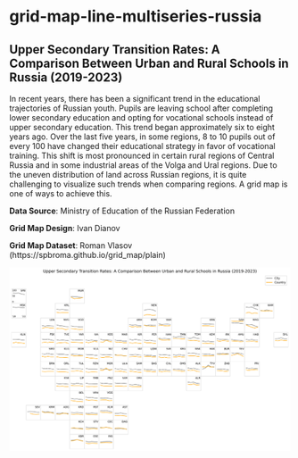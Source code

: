 # grid-map-line-multiseries-russia
  <h2>Upper Secondary Transition Rates: A Comparison Between Urban and Rural Schools in Russia (2019-2023)</h2>
  <p>In recent years, there has been a significant trend in the educational trajectories of Russian youth. Pupils are leaving school after completing lower secondary education and opting for vocational schools instead of upper secondary education. This trend began approximately six to eight years ago. Over the last five years, in some regions, 8 to 10 pupils out of every 100 have changed their educational strategy in favor of vocational training. This shift is most pronounced in certain rural regions of Central Russia and in some industrial areas of the Volga and Ural regions. Due to the uneven distribution of land across Russian regions, it is quite challenging to visualize such trends when comparing regions. A grid map is one of ways to achieve this.
  <p><b>Data Source</b>: Ministry of Education of the Russian Federation
  <p><b>Grid Map Design</b>: Ivan Dianov
  <p><b>Grid Map Dataset</b>: Roman Vlasov (https://spbroma.github.io/grid_map/plain)

![alt text](Upper_Secondary_Transition_Rates.png)